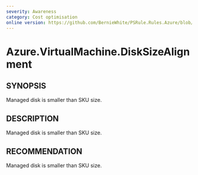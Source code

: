 ```yaml
---
severity: Awareness
category: Cost optimisation
online version: https://github.com/BernieWhite/PSRule.Rules.Azure/blob/master/docs/rules/en-US/Azure.VirtualMachine.DiskSizeAlignment.md
---
```


# Azure.VirtualMachine.DiskSizeAlignment

## SYNOPSIS

Managed disk is smaller than SKU size.

## DESCRIPTION

Managed disk is smaller than SKU size.

## RECOMMENDATION

Managed disk is smaller than SKU size.
